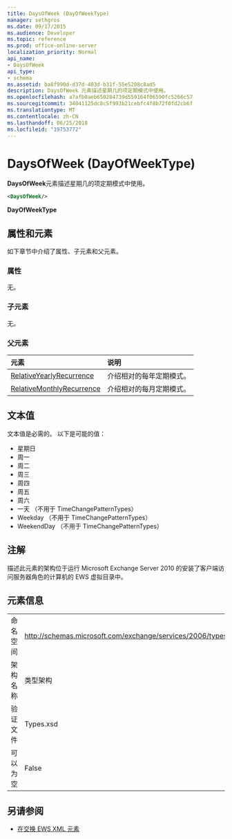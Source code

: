 ```yaml
---
title: DaysOfWeek (DayOfWeekType)
manager: sethgros
ms.date: 09/17/2015
ms.audience: Developer
ms.topic: reference
ms.prod: office-online-server
localization_priority: Normal
api_name:
- DaysOfWeek
api_type:
- schema
ms.assetid: ba8f990d-d37d-403d-b31f-55e5208c8ad5
description: DaysOfWeek 元素描述星期几的项定期模式中使用。
ms.openlocfilehash: a7afb0aeb650284739d559164f06590fc5266c57
ms.sourcegitcommit: 34041125dc8c5f993b21cebfc4f8b72f0fd2cb6f
ms.translationtype: MT
ms.contentlocale: zh-CN
ms.lasthandoff: 06/25/2018
ms.locfileid: "19753772"
---
```

# <a name="daysofweek-dayofweektype"></a>DaysOfWeek (DayOfWeekType)

**DaysOfWeek**元素描述星期几的项定期模式中使用。 
  
```xml
<DaysOfWeek/>
```

**DayOfWeekType**

## <a name="attributes-and-elements"></a>属性和元素

如下章节中介绍了属性、子元素和父元素。
  
### <a name="attributes"></a>属性

无。
  
### <a name="child-elements"></a>子元素

无。
  
### <a name="parent-elements"></a>父元素

|**元素**|**说明**|
|:-----|:-----|
|[RelativeYearlyRecurrence](relativeyearlyrecurrence.md) <br/> |介绍相对的每年定期模式。  <br/> |
|[RelativeMonthlyRecurrence](relativemonthlyrecurrence.md) <br/> |介绍相对的每月定期模式。  <br/> |
   
## <a name="text-value"></a>文本值

文本值是必需的。 以下是可能的值：
  
- 星期日    
- 周一    
- 周二   
- 周三    
- 周四    
- 周五    
- 周六    
- 一天 （不用于 TimeChangePatternTypes）    
- Weekday （不用于 TimeChangePatternTypes）    
- WeekendDay （不用于 TimeChangePatternTypes）
    
## <a name="remarks"></a>注解

描述此元素的架构位于运行 Microsoft Exchange Server 2010 的安装了客户端访问服务器角色的计算机的 EWS 虚拟目录中。
  
## <a name="element-information"></a>元素信息

|||
|:-----|:-----|
|命名空间  <br/> |http://schemas.microsoft.com/exchange/services/2006/types  <br/> |
|架构名称  <br/> |类型架构  <br/> |
|验证文件  <br/> |Types.xsd  <br/> |
|可以为空  <br/> |False  <br/> |
   
## <a name="see-also"></a>另请参阅

- [在交换 EWS XML 元素](ews-xml-elements-in-exchange.md)

